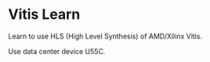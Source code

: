 # Vitis Learn

Learn to use HLS (High Level Synthesis) of AMD/Xilinx Vitis.

Use data center device U55C.
